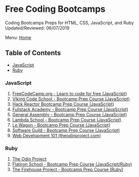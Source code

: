 # Free Coding Bootcamps

Coding Bootcamps Preps for HTML, CSS, JavaScript, and Ruby   
Updated/Reviewed: 06/07/2019

Menu: [Home](./README.md)

## Table of Contents

- [JavaScript](#javascript)
- [Ruby](#ruby)

### JavaScript

1. [FreeCodeCamp.org - Learn to code for free (JavaScript)](https://www.freecodecamp.org/)
1. [Viking Code School - Bootcamp Prep Course (JavaScript)](https://www.vikingcodeschool.com/prep)
1. [Hack Reactor Bootcamp Prep Course (JavaScript)](http://www.hackreactor.com/prep-programs)
1. [Fullstack Academy - Bootcamp Prep Course (JavaScript)](https://www.fullstackacademy.com/bootcamp-prep)
1. [General Assembly - Bootcamp Prep Course   (JavaScript)](https://dash.generalassemb.ly/)
1. [Lambda School - Bootcamp Prep Course   (JavaScript)](https://lambdaschool.com/mini-bootcamp/)
1. [Le Wagon - Bootcamp Prep Course   (JavaScript)](https://www.lewagon.com/learn-to-code)
1. [Software Guild - Bootcamp Prep Course   (JavaScript)](https://www.thesoftwareguild.com/introduction-web-development/)
1. [Web Development 101 (theodinproject.com)](https://www.theodinproject.com/courses/web-development-101)

### Ruby

1. [The Odin Project](https://www.theodinproject.com/)
1. [Flatiron School - Bootcamp Prep Course (JavaScript/Ruby)](https://flatironschool.com/programs/online-bootcamp-prep-course/)
1. [The Firehouse Project - Bootcamp Prep Course (Ruby)](http://www.thefirehoseproject.com/get-started)
